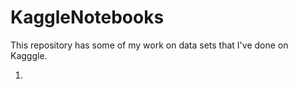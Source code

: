 # KaggleNotebooks
This repository has some of my work on data sets that I've done on Kagggle.  
  
1. [HomePricePrediction: House Prices: Advanced Regression Techniques (Problem Overview - Kaggle Link)]: (https://www.kaggle.com/c/house-prices-advanced-regression-techniques)